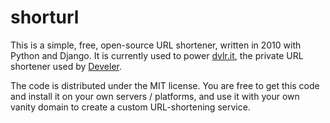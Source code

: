 shorturl
========
This is a simple, free, open-source URL shortener, written in 2010 with Python and Django. It is currently used to power [dvlr.it](http://dvlr.it), the private URL shortener used by [Develer](http://www.develer.com).

The code is distributed under the MIT license. You are free to get this code and install it on your own servers / platforms, and use it with your own vanity domain to create a custom URL-shortening service.
